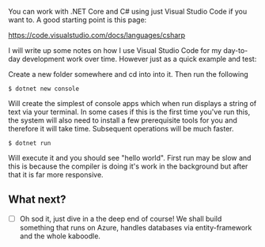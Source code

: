 You can work with .NET Core and C# using just Visual Studio Code if you want to. A good starting point is this page:

https://code.visualstudio.com/docs/languages/csharp

I will write up some notes on how I use Visual Studio Code for my day-to-day development work over time. However just as a quick example and test:

Create a new folder somewhere and cd into into it. Then run the following

```$ dotnet new console```

Will create the simplest of console apps which when run displays a string of text via your terminal. In some cases if this is the first time you've run this, the system will also need to install a few prerequisite tools for you and therefore it will take time. Subsequent operations will be much faster.

```$ dotnet run```

Will execute it and you should see "hello world". First run may be slow and this is because the compiler is doing it's work in the background but after that it is far more responsive.

## What next?

- [ ] Oh sod it, just dive in a the deep end of course! We shall build something that runs on Azure, handles databases via entity-framework and the whole kaboodle.